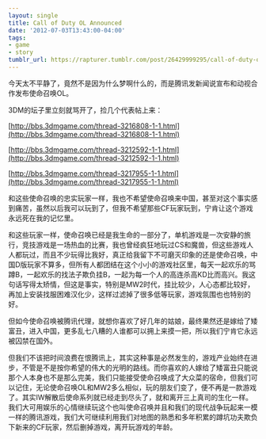```yaml
---
layout: single
title: Call of Duty OL Announced
date: '2012-07-03T13:43:00-04:00'
tags:
- game
- story
tumblr_url: https://rapturer.tumblr.com/post/26429999295/call-of-duty-ol-announced
---
```

今天太不平静了，竟然不是因为什么梦啊什么的，而是腾讯发新闻说宣布和动视合作发布使命召唤OL。

3DM的坛子里立刻就骂开了，捡几个代表帖上来：

[http://bbs.3dmgame.com/thread-3216808-1-1.html](http://bbs.3dmgame.com/thread-3216808-1-1.html)

[http://bbs.3dmgame.com/thread-3212592-1-1.html](http://bbs.3dmgame.com/thread-3212592-1-1.html)

[http://bbs.3dmgame.com/thread-3217955-1-1.html](http://bbs.3dmgame.com/thread-3217955-1-1.html)

和这些使命召唤的忠实玩家一样，我也不希望使命召唤来中国，甚至对这个事实感到痛苦，虽然以后我可以玩到了，但我不希望那些CF玩家玩到，宁肯让这个游戏永远死在我的记忆里。

和这些玩家一样，使命召唤已经是我生命的一部分了，单机游戏是一次安静的旅行，竞技游戏是一场热血的比赛，我也曾经疯狂地玩过CS和魔兽，但这些游戏人人都玩过，而且不少玩得比我好，真正给我留下不可磨灭印象的还是使命召唤，中国D版玩家不算多，但所有人都团结在这个小小的游戏社区里，每天一起欢乐的骂蹲B，一起欢乐的找法子欺负挂B，一起为每一个人的高连杀高KD比而高兴。我这句话写得太矫情，但这是事实，特别是MW2时代，挂比较少，人心态都比较好，再加上安装找服困难汉化少，这样过滤掉了很多低等玩家，游戏氛围也也特别的好。

但如今使命召唤被腾讯代理，就想你喜欢了好几年的姑娘，最终果然还是嫁给了矮富丑，进入中国，更多乱七八糟的人谁都可以拥上来摸一把，所以我们宁肯它永远被囚禁在国外。

但我们不该把时间浪费在恨腾讯上，其实这种事是必然发生的，游戏产业始终在进步，不管是不是按你希望的伟大的光明的路线。而你喜欢的人嫁给了矮富丑只能说那个人本身也不是那么完美，我们只能接受使命召唤成了大众菜的宿命，但我们可以记住，无论使命召唤OL和MW2多么相似，玩的朋友们变了，便不再是一款游戏了。其实IW解散后使命系列就已经走到尽头了，就和离开三上真司的生化一样。我们大可用娱乐的心情继续玩这个也叫使命召唤并且和我们的现代战争玩起来一模一样的腾讯游戏，我们大可继续利用我们对地图的熟悉和多年积累的蹲坑功夫欺负下新来的CF玩家，然后删掉游戏，离开玩游戏的年龄。

